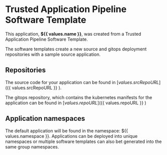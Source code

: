 # Trusted Application Pipeline Software Template

This application, **${{ values.name }}**, was created from a Trusted Application Pipeline Software Template.

The software templates create a new source and gitops deployment repositories with a sample source application. 

## Repositories

The source code for your application can be found in [${{ values.srcRepoURL }} ](${{ values.srcRepoURL }} ).
 
The gitops repository, which contains the kubernetes manifests for the application can be found in 
[${{ values.repoURL }} ](${{ values.repoURL }} ) 

## Application namespaces 

The default application will be found in the namespace: ${{ values.namespace }}. Applications can be deployed into unique namespaces or multiple software templates can also bet generated into the same group namespaces.  